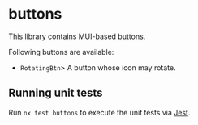 # buttons

This library contains MUI-based buttons.

Following buttons are available:

- `RotatingBtn`> A button whose icon may rotate.

## Running unit tests

Run `nx test buttons` to execute the unit tests via [Jest](https://jestjs.io).
